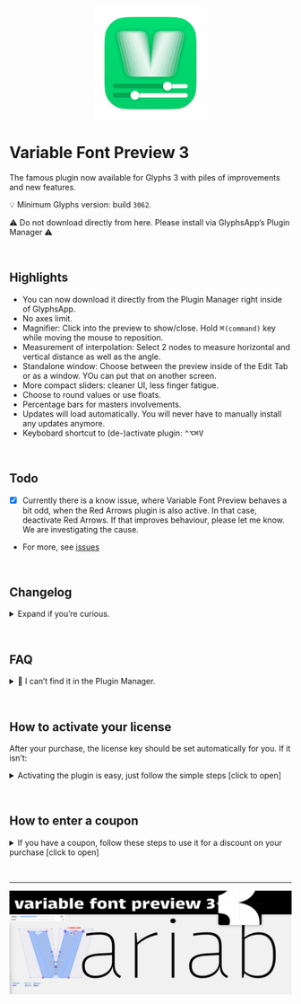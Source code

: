 
<p align="center">
  <img width="200" height="200" src="https://github.com/Mark2Mark/variable-font-preview/blob/main/.images/VFP-Icon.png">
</p>

# Variable Font Preview 3

The famous plugin now available for Glyphs 3 with piles of improvements and new features.

💡 Minimum Glyphs version: build <code>3062</code>.

⚠️ Do not download directly from here. Please install via GlyphsApp’s Plugin Manager ⚠️


&nbsp;
## Highlights

- You can now download it directly from the Plugin Manager right inside of GlyphsApp.
- No axes limit.
- Magnifier: Click into the preview to show/close. Hold <kbd>⌘</kbd>`(command)` key while moving the mouse to reposition.
- Measurement of interpolation: Select 2 nodes to measure horizontal and vertical distance as well as the angle.
- Standalone window: Choose between the preview inside of the Edit Tab or as a window. YOu can put that on another screen.
- More compact sliders: cleaner UI, less finger fatigue.
- Choose to round values or use floats.
- Percentage bars for masters involvements.
- Updates will load automatically. You will never have to manually install any updates anymore.
- Keybobard shortcut to (de-)activate plugin: <kbd>⌃⌥⌘V</kbd>

&nbsp;
## Todo

- [x] Currently there is a know issue, where Variable Font Preview behaves a bit odd, when the Red Arrows plugin is also active. In that case, deactivate Red Arrows. If that improves behaviour, please let me know. We are investigating the cause.
- For more, see [issues](https://github.com/Mark2Mark/variable-font-preview/issues)

&nbsp;
## Changelog

<details><summary>Expand if you’re curious.</summary>

3.3.6
-----

New
- Disconnect preview size from built-in bottom preview (Often requested feature)

Changes
- Lay out masters in radar chart clock wise (opposite direction of before)

Fixes
- fix "Draw in Active Layer" turned off made the radar chart fill color all black

Other
- Improve value rounding
- Resize preview via mouse dragging only when docked, not in when standalone window
- Improve black or white preview background handling, especially for standalone window


3.3.0
-----

New
- Color font support

3.2.2
-----

Fix
- fix a case where the preview did not show.


3.2.1
-----

New
- Update sliders when font axes are added or removed.  
  When changing the *axes location of a master*, the sliders don’t update yet, as this is more tricky to implement. For now, just disable and enable the plugin for that to take effect.


3.2.0
-----

New
- Hovering over the instances in the menu applies the instance preview right away.


3.1.0
-----

New
- Sliders remember their positions now when switching fonts.
- Radar Chart for Master Mapping.
- Option to center Preview Glyph.

Changes
- Don’t move window by dragging anywhere in the view.

Fix
- Standalone window only persist over any other app, when the setting for that is active.  
  This wasn’t properly working before. The user had to check and uncheck the setting before it did what it claimed to do.
- Prevent window flashing when switching font documents.  
  Very convenient when having the standalone window large on a second monitor
- Draw only in foremost font.
- Deal with multiple open fonts now.
- Avoid preview padding to shrink below minimum size.
- Improve sliderbox position for some users which was partially hidden in some cases.  
  Also fixes that the previewBox showed up together with the standalone when standalone window was enabled and glyphs was launched

Other
- Add some left padding to the preview window.
- Cleanup.
- Semi-fix: use corner components.


3.0.5
-----

- New feature: Option to hide current layer foreground. Make the preview shine in all its glory.

3.0.4
-----

- New feature: "Always On Top" If active it shows the window on top of other windows even if GlyphsApp is in the background. Useful depending on if you use multiple screens or not.
- New feature: Slider now have tickmarks if the range is smaller than 11. Useful for for italic axis, where there are only 0 and 1 as values.

3.0.3
-----

- Remove debug logging

3.0.2
-----

- Fix Registry issue.

3.0.1
-----

- Add menu item "Open Registration Window"

3.0.0
-----

- Fix instances don’t show *all* the time in the Menu.
- Quit plugin on window close button.
- Measure between 2 selected nodes.
  - And: measure Width & Height, too.
  - And center measurement if `Center Preview` is active.
- Don’t hide window in Exposé.
- Fix bug: wrong preference saving key that connected "centerPreviewGlyph" with "linkToSelectedMaster".
- Show Percentage Bars for Involved Masters.
- Improve nodes drawing: show tangents of oncurve nodes.
- Hidden flag to customize Layer Background Colors for Fill and Outline.
- Higher contrast for background colors.
- Fix: Update menu instances right after adding an instance.
- Smooth standalone window fade, improve window behaviour to be never a main window.
- Implement plugin manager purchase & offer trial version.
- New Feature: Magnifier. Click in view to show/hide, `cmd` + move mouse to reposition. 
- Implement new layer shapes API. 
- Minimum height for preview in EditTab. It cannot collapse anymore, which lead to some confusion. Thanks Minjoo! 
- New Feature: User choice to use rounded or decimal values with sliders. 
</details>

&nbsp;
## FAQ
<details><summary>🙋 I can’t find it in the Plugin Manager.</summary>
➡️ You need to check if your GlyphsApp build is higher than <code>3062</code>.  
If Glyphs doesn’t offer you a high enough version, enable activate GlyphsApp <code>Preferences</code> > <code>"Updates"</code> > <code>“Show cutting edge versions”</code>. Note: you can have several GlyphsApp versions
</details>

&nbsp;
## How to activate your license<a id="how-to-activate-your-license"></a>  
After your purchase, the license key should be set automatically for you. If it isn’t:  
<details><summary>Activating the plugin is easy, just follow the simple steps [click to open]</summary>
<ol>
  <li>👉 Make sure you have GlyphsApp 3 build <code>3062</code> or higher.</li>
  <li>👉 If you haven't already, download the plugin directly in the GlyphsApp Plugin Manager and restart GlyphsApp once.</li>
  <li>👉 When you activate the plugin, you'll be prompted with a window*, click the <code>"Enter License"</code> button.</li>
  <li>👉 On the screen that opens enter your Email address, and the license code from your Email.</li>
  <li>👉 When you've completed the above, just click the <code>"Activate License"</code> button. Within a few seconds your product should be activated for full use!</li>
</ol>

*) If the window doesn’t show, you can right-click into the Edit Tab (that’s the window where you do your drawings) and in the context menu click <code>"Purchase Variable Font Preview 3"</code>. Alternatively you can right click into the plugin’s Preview box and click <code>"Open Registration Window"</code>.
</details>

&nbsp;
## How to enter a coupon
<details><summary>If you have a coupon, follow these steps to use it for a discount on your purchase [click to open]</summary>
<ol>
  <li>👉 Make sure you have GlyphsApp 3 build <code>3062</code> or higher.</li>
  <li>👉 If you haven't already, download the plugin directly in the GlyphsApp Plugin Manager and restart GlyphsApp once.</li>
  <li>👉 When you activate the plugin, you'll be prompted with a window*, click the <code>"Buy Now"</code> button.</li>
  <li>👉 On the screen that opens enter your Email address, and click <code>»Continue«</code>.</li>
  <li>👉 Follow the form until it asks you to pay. But now click <code>»Add Coupon«</code> and then continue to pay.</li>
  <li>👉 On success you should get an Email with a licence code.</li>
  <li>👉 Use that to activate your license <a href="#how-to-activate-your-license"> (steps here).</a> </li>
</ol>

⚠️ Note: The Coupon is **not** the License Code. Please don’t enter the Coupon Code into the field for your License Code!

*) If the window doesn’t show, you can right-click into the Edit Tab (that’s the window where you do your drawings) and in the context menu click <code>"Purchase Variable Font Preview 3"</code>. Alternatively you can right click into the plugin’s Preview box and click <code>"Open Registration Window"</code>.

If you can’t see the <code>»Add Coupon«</code>, that’s likely to a reported GlyphsApp bug, switching to Dark Mode and opening the window again might solve it.
</details>

&nbsp;

---

<p align="center">
  <img src="https://github.com/Mark2Mark/variable-font-preview/blob/main/.images/Plugin%20Manager%20-%20Variable%20Font%20Preview.jpg?raw=true">
</p>
